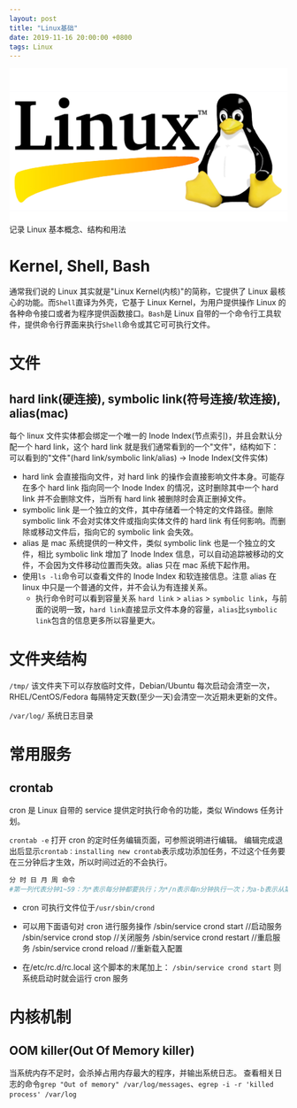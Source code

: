 ```yaml
---
layout: post
title: "Linux基础"
date: 2019-11-16 20:00:00 +0800
tags: Linux
---
```


![Vim](/assets/images/2019-11-16-Linux_basic_1.jpg)
记录 Linux 基本概念、结构和用法

# Kernel, Shell, Bash

通常我们说的 Linux 其实就是"Linux Kernel(内核)"的简称，它提供了 Linux 最核心的功能。而`Shell`直译为外壳，它基于 Linux Kernel，为用户提供操作 Linux 的各种命令接口或者为程序提供函数接口。`Bash`是 Linux 自带的一个命令行工具软件，提供命令行界面来执行`Shell`命令或其它可可执行文件。

# 文件

## hard link(硬连接), symbolic link(符号连接/软连接), alias(mac)

每个 linux 文件实体都会绑定一个唯一的 Inode Index(节点索引)，并且会默认分配一个 hard link，这个 hard link 就是我们通常看到的一个"文件"，结构如下：
可以看到的"文件"(hard link/symbolic link/alias) -> Inode Index(文件实体)

- hard link 会直接指向文件，对 hard link 的操作会直接影响文件本身。可能存在多个 hard link 指向同一个 Inode Index 的情况，这时删除其中一个 hard link 并不会删除文件，当所有 hard link 被删除时会真正删掉文件。
- symbolic link 是一个独立的文件，其中存储着一个特定的文件路径。删除 symbolic link 不会对实体文件或指向实体文件的 hard link 有任何影响。而删除或移动文件后，指向它的 symbolic link 会失效。
- alias 是 mac 系统提供的一种文件，类似 symbolic link 也是一个独立的文件，相比 symbolic link 增加了 Inode Index 信息，可以自动追踪被移动的文件，不会因为文件移动位置而失效。alias 只在 mac 系统下起作用。
- 使用`ls -li`命令可以查看文件的 Inode Index 和软连接信息。注意 alias 在 linux 中只是一个普通的文件，并不会认为有连接关系。
  - 执行命令时可以看到容量关系 `hard link` > `alias` > `symbolic link`，与前面的说明一致，`hard link`直接显示文件本身的容量，`alias`比`symbolic link`包含的信息更多所以容量更大。

# 文件夹结构

`/tmp/`
该文件夹下可以存放临时文件，Debian/Ubuntu 每次启动会清空一次，RHEL/CentOS/Fedora 每隔特定天数(至少一天)会清空一次近期未更新的文件。

`/var/log/`
系统日志目录

# 常用服务

## crontab

cron 是 Linux 自带的 service 提供定时执行命令的功能，类似 Windows 任务计划。

`crontab -e`
打开 cron 的定时任务编辑页面，可参照说明进行编辑。
编辑完成退出后显示`crontab：installing new crontab`表示成功添加任务，不过这个任务要在三分钟后才生效，所以时间过近的不会执行。

```sh
分 时 日 月 周 命令
#第一列代表分钟1~59：为*表示每分钟都要执行；为*/n表示每n分钟执行一次；为a-b表示从第a分钟到第b分钟这段时间每分钟要执行；a-b/c表示从a-b这段时间每c分钟执行一次；为a,b,c,...表示第a,b,c分钟要执行
```

- cron 可执行文件位于`/usr/sbin/crond`

- 可以用下面语句对 cron 进行服务操作
  /sbin/service crond start //启动服务
  /sbin/service crond stop //关闭服务
  /sbin/service crond restart //重启服务
  /sbin/service crond reload //重新载入配置

- 在/etc/rc.d/rc.local 这个脚本的末尾加上：
  `/sbin/service crond start`
  则系统启动时就会运行 cron 服务

# 内核机制

## OOM killer(Out Of Memory killer)

当系统内存不足时，会杀掉占用内存最大的程序，并输出系统日志。
查看相关日志的命令`grep "Out of memory" /var/log/messages`、`egrep -i -r 'killed process' /var/log`
